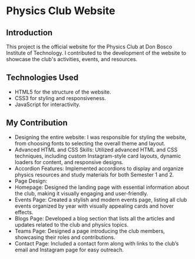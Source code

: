 # Physics Club Website

## Introduction
This project is the official website for the Physics Club at Don Bosco Institute of Technology. I contributed to the development of the website to showcase the club's activities, events, and resources.

## Technologies Used
- HTML5 for the structure of the website.
- CSS3 for styling and responsiveness.
- JavaScript for interactivity.

## My Contribution
- Designing the entire website: I was responsible for styling the website, from choosing fonts to selecting the overall theme and layout.
- Advanced HTML and CSS Skills: Utilized advanced HTML and CSS techniques, including custom Instagram-style card layouts, dynamic loaders for content, and responsive designs.
- Accordion Features: Implemented accordions to display and organize physics resources and study materials for both Semester 1 and 2.
- Page Design:
 - Homepage: Designed the landing page with essential information about the club, making it visually engaging and user-friendly.
 - Events Page: Created a stylish and modern events page, listing all club events organized by year with visually appealing cards and hover effects.
 - Blogs Page: Developed a blog section that lists all the articles and updates related to the club and physics topics.
 - Teams Page: Designed a page introducing the club members, showcasing their roles and contributions.
 - Contact Page: Included a contact form along with links to the club’s email and Instagram page for easy outreach.

